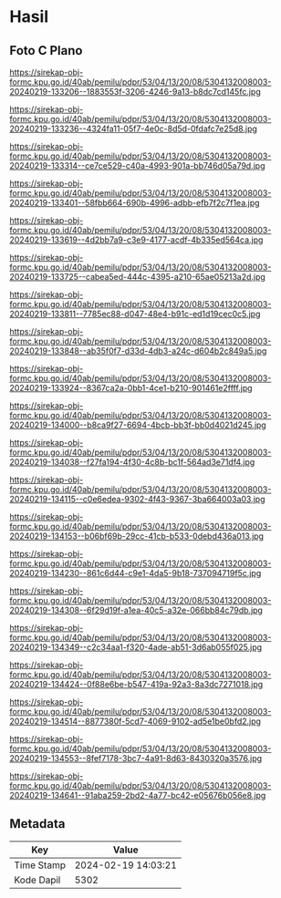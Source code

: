 # Hasil

## Foto C Plano

https://sirekap-obj-formc.kpu.go.id/40ab/pemilu/pdpr/53/04/13/20/08/5304132008003-20240219-133206--1883553f-3206-4246-9a13-b8dc7cd145fc.jpg

https://sirekap-obj-formc.kpu.go.id/40ab/pemilu/pdpr/53/04/13/20/08/5304132008003-20240219-133236--4324fa11-05f7-4e0c-8d5d-0fdafc7e25d8.jpg

https://sirekap-obj-formc.kpu.go.id/40ab/pemilu/pdpr/53/04/13/20/08/5304132008003-20240219-133314--ce7ce529-c40a-4993-901a-bb746d05a79d.jpg

https://sirekap-obj-formc.kpu.go.id/40ab/pemilu/pdpr/53/04/13/20/08/5304132008003-20240219-133401--58fbb664-690b-4996-adbb-efb7f2c7f1ea.jpg

https://sirekap-obj-formc.kpu.go.id/40ab/pemilu/pdpr/53/04/13/20/08/5304132008003-20240219-133619--4d2bb7a9-c3e9-4177-acdf-4b335ed564ca.jpg

https://sirekap-obj-formc.kpu.go.id/40ab/pemilu/pdpr/53/04/13/20/08/5304132008003-20240219-133725--cabea5ed-444c-4395-a210-65ae05213a2d.jpg

https://sirekap-obj-formc.kpu.go.id/40ab/pemilu/pdpr/53/04/13/20/08/5304132008003-20240219-133811--7785ec88-d047-48e4-b91c-ed1d19cec0c5.jpg

https://sirekap-obj-formc.kpu.go.id/40ab/pemilu/pdpr/53/04/13/20/08/5304132008003-20240219-133848--ab35f0f7-d33d-4db3-a24c-d604b2c849a5.jpg

https://sirekap-obj-formc.kpu.go.id/40ab/pemilu/pdpr/53/04/13/20/08/5304132008003-20240219-133924--8367ca2a-0bb1-4ce1-b210-901461e2ffff.jpg

https://sirekap-obj-formc.kpu.go.id/40ab/pemilu/pdpr/53/04/13/20/08/5304132008003-20240219-134000--b8ca9f27-6694-4bcb-bb3f-bb0d4021d245.jpg

https://sirekap-obj-formc.kpu.go.id/40ab/pemilu/pdpr/53/04/13/20/08/5304132008003-20240219-134038--f27fa194-4f30-4c8b-bc1f-564ad3e71df4.jpg

https://sirekap-obj-formc.kpu.go.id/40ab/pemilu/pdpr/53/04/13/20/08/5304132008003-20240219-134115--c0e6edea-9302-4f43-9367-3ba664003a03.jpg

https://sirekap-obj-formc.kpu.go.id/40ab/pemilu/pdpr/53/04/13/20/08/5304132008003-20240219-134153--b06bf69b-29cc-41cb-b533-0debd436a013.jpg

https://sirekap-obj-formc.kpu.go.id/40ab/pemilu/pdpr/53/04/13/20/08/5304132008003-20240219-134230--861c6d44-c9e1-4da5-9b18-737094719f5c.jpg

https://sirekap-obj-formc.kpu.go.id/40ab/pemilu/pdpr/53/04/13/20/08/5304132008003-20240219-134308--6f29d19f-a1ea-40c5-a32e-066bb84c79db.jpg

https://sirekap-obj-formc.kpu.go.id/40ab/pemilu/pdpr/53/04/13/20/08/5304132008003-20240219-134349--c2c34aa1-f320-4ade-ab51-3d6ab055f025.jpg

https://sirekap-obj-formc.kpu.go.id/40ab/pemilu/pdpr/53/04/13/20/08/5304132008003-20240219-134424--0f88e6be-b547-419a-92a3-8a3dc7271018.jpg

https://sirekap-obj-formc.kpu.go.id/40ab/pemilu/pdpr/53/04/13/20/08/5304132008003-20240219-134514--8877380f-5cd7-4069-9102-ad5e1be0bfd2.jpg

https://sirekap-obj-formc.kpu.go.id/40ab/pemilu/pdpr/53/04/13/20/08/5304132008003-20240219-134553--8fef7178-3bc7-4a91-8d63-8430320a3576.jpg

https://sirekap-obj-formc.kpu.go.id/40ab/pemilu/pdpr/53/04/13/20/08/5304132008003-20240219-134641--91aba259-2bd2-4a77-bc42-e05676b056e8.jpg


## Metadata

| Key        | Value               |
| ---------- | ------------------- |
| Time Stamp | 2024-02-19 14:03:21 |
| Kode Dapil | 5302                |



